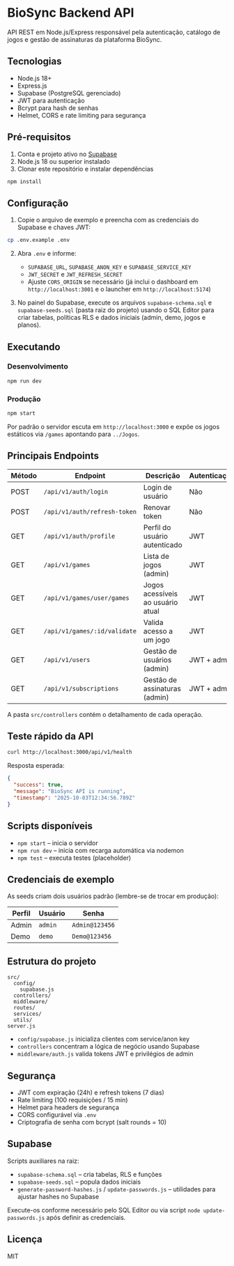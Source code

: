 # BioSync Backend API

API REST em Node.js/Express responsável pela autenticação, catálogo de jogos e gestão de assinaturas da plataforma BioSync.

## Tecnologias

- Node.js 18+
- Express.js
- Supabase (PostgreSQL gerenciado)
- JWT para autenticação
- Bcrypt para hash de senhas
- Helmet, CORS e rate limiting para segurança

## Pré-requisitos

1. Conta e projeto ativo no [Supabase](https://supabase.com)
2. Node.js 18 ou superior instalado
3. Clonar este repositório e instalar dependências

```bash
npm install
```

## Configuração

1. Copie o arquivo de exemplo e preencha com as credenciais do Supabase e chaves JWT:

```bash
cp .env.example .env
```

2. Abra `.env` e informe:
   - `SUPABASE_URL`, `SUPABASE_ANON_KEY` e `SUPABASE_SERVICE_KEY`
   - `JWT_SECRET` e `JWT_REFRESH_SECRET`
   - Ajuste `CORS_ORIGIN` se necessário (já inclui o dashboard em `http://localhost:3001` e o launcher em `http://localhost:5174`)

3. No painel do Supabase, execute os arquivos `supabase-schema.sql` e `supabase-seeds.sql` (pasta raiz do projeto) usando o SQL Editor para criar tabelas, políticas RLS e dados iniciais (admin, demo, jogos e planos).

## Executando

### Desenvolvimento

```bash
npm run dev
```

### Produção

```bash
npm start
```

Por padrão o servidor escuta em `http://localhost:3000` e expõe os jogos estáticos via `/games` apontando para `../Jogos`.

## Principais Endpoints

| Método | Endpoint | Descrição | Autenticação |
|--------|----------|-----------|--------------|
| POST   | `/api/v1/auth/login`         | Login de usuário | Não |
| POST   | `/api/v1/auth/refresh-token` | Renovar token    | Não |
| GET    | `/api/v1/auth/profile`       | Perfil do usuário autenticado | JWT |
| GET    | `/api/v1/games`              | Lista de jogos (admin) | JWT |
| GET    | `/api/v1/games/user/games`   | Jogos acessíveis ao usuário atual | JWT |
| GET    | `/api/v1/games/:id/validate` | Valida acesso a um jogo | JWT |
| GET    | `/api/v1/users`              | Gestão de usuários (admin) | JWT + admin |
| GET    | `/api/v1/subscriptions`      | Gestão de assinaturas (admin) | JWT + admin |

A pasta `src/controllers` contém o detalhamento de cada operação.

## Teste rápido da API

```bash
curl http://localhost:3000/api/v1/health
```

Resposta esperada:

```json
{
  "success": true,
  "message": "BioSync API is running",
  "timestamp": "2025-10-03T12:34:56.789Z"
}
```

## Scripts disponíveis

- `npm start` – inicia o servidor
- `npm run dev` – inicia com recarga automática via nodemon
- `npm test` – executa testes (placeholder)

## Credenciais de exemplo

As seeds criam dois usuários padrão (lembre-se de trocar em produção):

| Perfil | Usuário | Senha |
|--------|---------|-------|
| Admin  | `admin` | `Admin@123456` |
| Demo   | `demo`  | `Demo@123456`  |

## Estrutura do projeto

```
src/
  config/
    supabase.js
  controllers/
  middleware/
  routes/
  services/
  utils/
server.js
```

- `config/supabase.js` inicializa clientes com service/anon key
- `controllers` concentram a lógica de negócio usando Supabase
- `middleware/auth.js` valida tokens JWT e privilégios de admin

## Segurança

- JWT com expiração (24h) e refresh tokens (7 dias)
- Rate limiting (100 requisições / 15 min)
- Helmet para headers de segurança
- CORS configurável via `.env`
- Criptografia de senha com bcrypt (salt rounds = 10)

## Supabase

Scripts auxiliares na raiz:

- `supabase-schema.sql` – cria tabelas, RLS e funções
- `supabase-seeds.sql` – popula dados iniciais
- `generate-password-hashes.js` / `update-passwords.js` – utilidades para ajustar hashes no Supabase

Execute-os conforme necessário pelo SQL Editor ou via script `node update-passwords.js` após definir as credenciais.

## Licença

MIT
